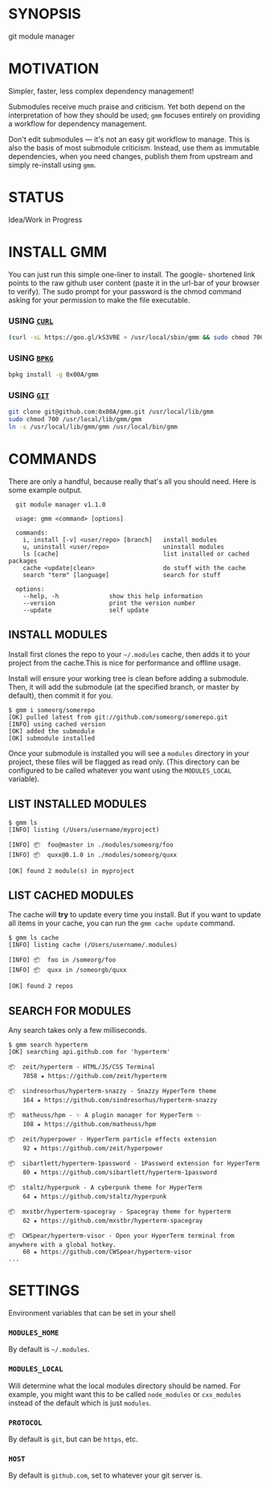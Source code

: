 # SYNOPSIS
git module manager

# MOTIVATION
Simpler, faster, less complex dependency management!

Submodules receive much praise and criticism. Yet both depend
on the interpretation of how they should be used; `gmm` focuses
entirely on providing a workflow for dependency management.

Don't edit submodules — it's not an easy git workflow to manage.
This is also the basis of most submodule criticism. Instead, use
them as immutable dependencies, when you need changes, publish
them from upstream and simply re-install using `gmm`.

# STATUS
Idea/Work in Progress

# INSTALL GMM
You can just run this simple one-liner to install. The google-
shortened link points to the raw github user content (paste it
in the url-bar of your browser to verify). The sudo prompt for
your password is the chmod command asking for your permission
to make the file executable.

### USING [`CURL`](https://curl.haxx.se/)
```bash
(curl -sL https://goo.gl/kS3VRE > /usr/local/sbin/gmm && sudo chmod 700 gmm)
```

### USING [`BPKG`](https://github.com/bpkg/bpkg)

```bash
bpkg install -g 0x00A/gmm
```

### USING [`GIT`](https://git-scm.com/)

```bash
git clone git@github.com:0x00A/gmm.git /usr/local/lib/gmm
sudo chmod 700 /usr/local/lib/gmm/gmm
ln -s /usr/local/lib/gmm/gmm /usr/local/bin/gmm
```

# COMMANDS
There are only a handful, because really that's all you
should need. Here is some example output.

```
  git module manager v1.1.0

  usage: gmm <command> [options]

  commands:
    i, install [-v] <user/repo> [branch]   install modules
    u, uninstall <user/repo>               uninstall modules
    ls [cache]                             list installed or cached packages
    cache <update|clean>                   do stuff with the cache
    search "term" [language]               search for stuff

  options:
    --help, -h              show this help information
    --version               print the version number
    --update                self update
```

## INSTALL MODULES
Install first clones the repo to your `~/.modules` cache, then
adds it to your project from the cache.This is nice for
performance and offline usage.

Install will ensure your working tree is clean before adding a
submodule. Then, it will add the submodule (at the specified
branch, or master by default), then commit it for you.

```
$ gmm i someorg/somerepo
[OK] pulled latest from git://github.com/someorg/somerepo.git
[INFO] using cached version
[OK] added the submodule
[OK] submodule installed
```

Once your submodule is installed you will see a `modules`
directory in your project, these files will be flagged as read
only. (This directory can be configured to be called whatever
you want using the `MODULES_LOCAL` variable).

## LIST INSTALLED MODULES

```
$ gmm ls
[INFO] listing (/Users/username/myproject)

[INFO] 📦  foo@master in ./modules/someorg/foo
[INFO] 📦  quxx@0.1.0 in ./modules/someorg/quxx

[OK] found 2 module(s) in myproject
```

## LIST CACHED MODULES
The cache will **try** to update every time you install. But if
you want to update all items in your cache, you can run the
`gmm cache update` command.

```
$ gmm ls cache
[INFO] listing cache (/Users/username/.modules)

[INFO] 📦  foo in /someorg/foo
[INFO] 📦  quxx in /someorgb/quxx

[OK] found 2 repos
```

## SEARCH FOR MODULES
Any search takes only a few milliseconds.

```
$ gmm search hyperterm
[OK] searching api.github.com for 'hyperterm'

📦  zeit/hyperterm - HTML/JS/CSS Terminal
    7858 ★ https://github.com/zeit/hyperterm

📦  sindresorhus/hyperterm-snazzy - Snazzy HyperTerm theme
    164 ★ https://github.com/sindresorhus/hyperterm-snazzy

📦  matheuss/hpm - ✨ A plugin manager for HyperTerm ✨
    108 ★ https://github.com/matheuss/hpm

📦  zeit/hyperpower - HyperTerm particle effects extension
    92 ★ https://github.com/zeit/hyperpower

📦  sibartlett/hyperterm-1password - 1Password extension for HyperTerm
    80 ★ https://github.com/sibartlett/hyperterm-1password

📦  staltz/hyperpunk - A cyberpunk theme for HyperTerm
    64 ★ https://github.com/staltz/hyperpunk

📦  mxstbr/hyperterm-spacegray - Spacegray theme for hyperterm
    62 ★ https://github.com/mxstbr/hyperterm-spacegray

📦  CWSpear/hyperterm-visor - Open your HyperTerm terminal from anywhere with a global hotkey.
    60 ★ https://github.com/CWSpear/hyperterm-visor
...
```


# SETTINGS
Environment variables that can be set in your shell

### `MODULES_HOME`
By default is `~/.modules`.

### `MODULES_LOCAL`
Will determine what the local modules directory should be named.
For example, you might want this to be called `node_modules` or
`cxx_modules` instead of the default which is just `modules`.

### `PROTOCOL`
By default is `git`, but can be `https`, etc.

### `HOST`
By default is `github.com`, set to whatever your git server is.

